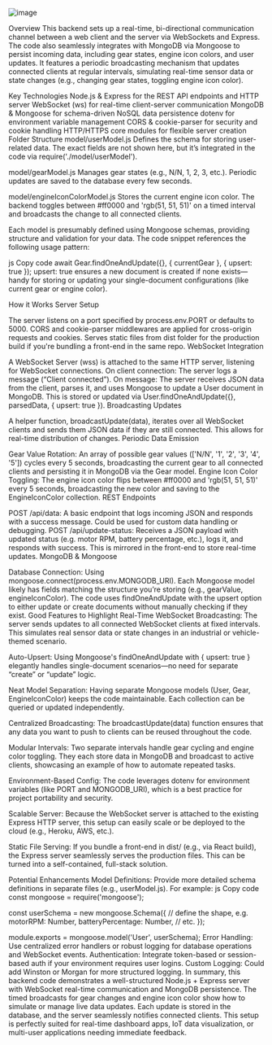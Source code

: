 ![image](https://github.com/user-attachments/assets/483ad951-32e0-4e12-a26f-3ef0ca625fc7)

Overview
This backend sets up a real-time, bi-directional communication channel between a web client and the server via WebSockets and Express. The code also seamlessly integrates with MongoDB via Mongoose to persist incoming data, including gear states, engine icon colors, and user updates. It features a periodic broadcasting mechanism that updates connected clients at regular intervals, simulating real-time sensor data or state changes (e.g., changing gear states, toggling engine icon color).

Key Technologies
Node.js & Express for the REST API endpoints and HTTP server
WebSocket (ws) for real-time client-server communication
MongoDB & Mongoose for schema-driven NoSQL data persistence
dotenv for environment variable management
CORS & cookie-parser for security and cookie handling
HTTP/HTTPS core modules for flexible server creation
Folder Structure
model/userModel.js
Defines the schema for storing user-related data. The exact fields are not shown here, but it’s integrated in the code via require('./model/userModel').

model/gearModel.js
Manages gear states (e.g., N/N, 1, 2, 3, etc.). Periodic updates are saved to the database every few seconds.

model/engineIconColorModel.js
Stores the current engine icon color. The backend toggles between #ff0000 and 'rgb(51, 51, 51)' on a timed interval and broadcasts the change to all connected clients.

Each model is presumably defined using Mongoose schemas, providing structure and validation for your data. The code snippet references the following usage pattern:

js
Copy code
await Gear.findOneAndUpdate({}, { currentGear }, { upsert: true });
upsert: true ensures a new document is created if none exists—handy for storing or updating your single-document configurations (like current gear or engine color).

How it Works
Server Setup

The server listens on a port specified by process.env.PORT or defaults to 5000.
CORS and cookie-parser middlewares are applied for cross-origin requests and cookies.
Serves static files from dist folder for the production build if you're bundling a front-end in the same repo.
WebSocket Integration

A WebSocket Server (wss) is attached to the same HTTP server, listening for WebSocket connections.
On client connection: The server logs a message (“Client connected”).
On message: The server receives JSON data from the client, parses it, and uses Mongoose to update a User document in MongoDB. This is stored or updated via User.findOneAndUpdate({}, parsedData, { upsert: true }).
Broadcasting Updates

A helper function, broadcastUpdate(data), iterates over all WebSocket clients and sends them JSON data if they are still connected. This allows for real-time distribution of changes.
Periodic Data Emission

Gear Value Rotation: An array of possible gear values (['N/N', '1', '2', '3', '4', '5']) cycles every 5 seconds, broadcasting the current gear to all connected clients and persisting it in MongoDB via the Gear model.
Engine Icon Color Toggling: The engine icon color flips between #ff0000 and 'rgb(51, 51, 51)' every 5 seconds, broadcasting the new color and saving to the EngineIconColor collection.
REST Endpoints

POST /api/data: A basic endpoint that logs incoming JSON and responds with a success message. Could be used for custom data handling or debugging.
POST /api/update-status: Receives a JSON payload with updated status (e.g. motor RPM, battery percentage, etc.), logs it, and responds with success. This is mirrored in the front-end to store real-time updates.
MongoDB & Mongoose

Database Connection: Using mongoose.connect(process.env.MONGODB_URI).
Each Mongoose model likely has fields matching the structure you’re storing (e.g., gearValue, engineIconColor).
The code uses findOneAndUpdate with the upsert option to either update or create documents without manually checking if they exist.
Good Features to Highlight
Real-Time WebSocket Broadcasting:
The server sends updates to all connected WebSocket clients at fixed intervals. This simulates real sensor data or state changes in an industrial or vehicle-themed scenario.

Auto-Upsert:
Using Mongoose's findOneAndUpdate with { upsert: true } elegantly handles single-document scenarios—no need for separate “create” or “update” logic.

Neat Model Separation:
Having separate Mongoose models (User, Gear, EngineIconColor) keeps the code maintainable. Each collection can be queried or updated independently.

Centralized Broadcasting:
The broadcastUpdate(data) function ensures that any data you want to push to clients can be reused throughout the code.

Modular Intervals:
Two separate intervals handle gear cycling and engine color toggling. They each store data in MongoDB and broadcast to active clients, showcasing an example of how to automate repeated tasks.

Environment-Based Config:
The code leverages dotenv for environment variables (like PORT and MONGODB_URI), which is a best practice for project portability and security.

Scalable Server:
Because the WebSocket server is attached to the existing Express HTTP server, this setup can easily scale or be deployed to the cloud (e.g., Heroku, AWS, etc.).

Static File Serving:
If you bundle a front-end in dist/ (e.g., via React build), the Express server seamlessly serves the production files. This can be turned into a self-contained, full-stack solution.

Potential Enhancements
Model Definitions: Provide more detailed schema definitions in separate files (e.g., userModel.js). For example:
js
Copy code
const mongoose = require('mongoose');

const userSchema = new mongoose.Schema({
    // define the shape, e.g.
    motorRPM: Number,
    batteryPercentage: Number,
    // etc.
});

module.exports = mongoose.model('User', userSchema);
Error Handling: Use centralized error handlers or robust logging for database operations and WebSocket events.
Authentication: Integrate token-based or session-based auth if your environment requires user logins.
Custom Logging: Could add Winston or Morgan for more structured logging.
In summary, this backend code demonstrates a well-structured Node.js + Express server with WebSocket real-time communication and MongoDB persistence. The timed broadcasts for gear changes and engine icon color show how to simulate or manage live data updates. Each update is stored in the database, and the server seamlessly notifies connected clients. This setup is perfectly suited for real-time dashboard apps, IoT data visualization, or multi-user applications needing immediate feedback.
